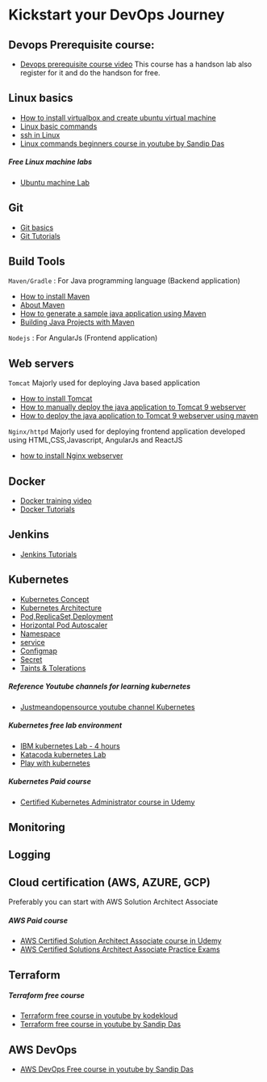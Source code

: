 # Kickstart your DevOps Journey

## Devops Prerequisite course:
* [Devops prerequisite course video](https://www.youtube.com/watch?v=Wvf0mBNGjXY) This course has a handson lab also register for it and do the handson for free.

## Linux basics
* [How to install virtualbox and create ubuntu virtual machine](/content/linux/virtualbox)
* [Linux basic commands](https://hackr.io/blog/basic-linux-commands)
* [ssh in Linux](https://linuxize.com/post/ssh-command-in-linux/)
* [Linux commands beginners course in youtube by Sandip Das](https://www.youtube.com/watch?v=-7SokSJb9GY&list=PL7kXAf0BmEqtjvIZQOdXY6ZmcvAEYc4yh&index=7)

##### Free Linux machine labs
* [Ubuntu machine Lab](https://www.katacoda.com/courses/ubuntu/playground)

## Git
* [Git basics](https://www.youtube.com/watch?v=Lr7sYCrhxE0&list=RDCMUCSWj8mqQCcrcBlXPi4ThRDQ&index=18)
* [Git Tutorials](/nav/git.html)

## Build Tools
`Maven/Gradle` : For Java programming language (Backend application)
* [How to install Maven](/content/maven/tutorials/01-installation)
* [About Maven](https://www.youtube.com/watch?v=x8sMN4tossY)
* [How to generate a sample java application using Maven](/content/maven/tutorials/02-generate-a-sample-java-application-using-maven)
* [Building Java Projects with Maven](https://spring.io/guides/gs/maven/#initial)

`Nodejs` : For AngularJs (Frontend application)

## Web servers
`Tomcat` Majorly used for deploying Java based application
* [How to install Tomcat](https://vigneshsweekaran.github.io/content/tomcat/tutorials/installation)
* [How to manually deploy the java application to Tomcat 9 webserver](https://vigneshsweekaran.github.io/content/tomcat/tutorials/how-to-manually-deploy-java-application-to-tomcat)
* [How to deploy the java application to Tomcat 9 webserver using maven](https://vigneshsweekaran.github.io/content/tomcat/tutorials/how-to-deploy-java-application-to-tomcat-using-maven)

`Nginx/httpd` Majorly used for deploying frontend application developed using HTML,CSS,Javascript, AngularJs and ReactJS
* [how to install Nginx webserver](https://devopspilot.com/content/nginx/tutorials/01-how-to-install-nginx)

## Docker
* [Docker training video](https://www.youtube.com/watch?v=zJ6WbK9zFpI&t=5722s) 
* [Docker Tutorials](https://devopspilot.com/nav/docker.html)

## Jenkins
* [Jenkins Tutorials](https://devopspilot.com/nav/jenkins.html)

## Kubernetes
* [Kubernetes Concept](https://www.youtube.com/watch?v=QJ4fODH6DXI&list=RDCMUCSWj8mqQCcrcBlXPi4ThRDQ&index=3)
* [Kubernetes Architecture](https://www.youtube.com/watch?v=8C_SCDbUJTg)
* [Pod,ReplicaSet,Deployment](https://www.youtube.com/watch?v=deFfAUZpoxs&list=PL34sAs7_26wP009Cl03TZbtRFZ2DMJovl&index=2)
* [Horizontal Pod Autoscaler](https://www.youtube.com/watch?v=3BnrXapY7zo)
* [Namespace](https://www.youtube.com/watch?v=j_UUnlVC2Ss&list=RDCMUCSWj8mqQCcrcBlXPi4ThRDQ&index=6)
* [service](https://www.youtube.com/watch?v=5lzUpDtmWgM&list=RDCMUCSWj8mqQCcrcBlXPi4ThRDQ&index=4)
* [Configmap]()
* [Secret]()
* [Taints & Tolerations](https://www.youtube.com/watch?v=mo2UrkjA7FE&list=RDCMUCSWj8mqQCcrcBlXPi4ThRDQ&index=9)

##### Reference Youtube channels for learning kubernetes
* [Justmeandopensource youtube channel Kubernetes](https://www.youtube.com/c/wenkatn-justmeandopensource/playlists)

##### Kubernetes free lab environment
* [IBM kubernetes Lab - 4 hours](https://www.ibm.com/cloud/kubernetes-service/kubernetes-tutorials)
* [Katacoda kubernetes Lab](https://www.katacoda.com/learn)
* [Play with kubernetes](https://labs.play-with-k8s.com/)

##### Kubernetes Paid course
* [Certified Kubernetes Administrator course in Udemy](https://www.udemy.com/course/certified-kubernetes-administrator-with-practice-tests/)

## Monitoring

## Logging

## Cloud certification (AWS, AZURE, GCP)
Preferably you can start with AWS Solution Architect Associate

##### AWS Paid course
* [AWS Certified Solution Architect Associate course in Udemy](https://www.udemy.com/course/aws-certified-solutions-architect-associate-saa-c02/)
* [AWS Certified Solutions Architect Associate Practice Exams](https://www.udemy.com/course/aws-certified-solutions-architect-associate-amazon-practice-exams-saa-c02/)

## Terraform

##### Terraform free course
* [Terraform free course in youtube by kodekloud](https://www.youtube.com/watch?v=YcJ9IeukJL8&t=1s)
* [Terraform free course in youtube by Sandip Das](https://learn.sandipdas.in/2021/07/26/terraform-full-course-for-beginners-hashicorp-terraform-associate-certification-exam-prep-course/)

## AWS DevOps
* [AWS DevOps Free course in youtube by Sandip Das](https://www.youtube.com/playlist?list=PL7kXAf0BmEqura2P3brCGE4pIfeSh-kgw)